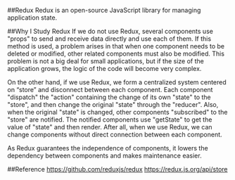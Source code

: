 ##Redux
Redux is an open-source JavaScript library for managing application state.

##Why I Study Redux
If we do not use Redux, several components use "props" to send and receive data directly and use each of them. If this method is used, a problem arises in that when one component needs to be deleted or modified, other related components must also be modified. This problem is not a big deal for small applications, but if the size of the application grows, the logic of the code will become very complex.

On the other hand, if we use Redux, we form a centralized system centered on “store” and disconnect between each component. Each component "dispatch" the "action" containing the change of its own "state" to the "store", and then change the original "state" through the "reducer". Also, when the original "state" is changed, other components "subscribed" to the "store" are notified. The notified components use "getState" to get the value of "state" and then render. After all, when we use Redux, we can change components without direct connection between each component.

As Redux guarantees the independence of components, it lowers the dependency between components and makes maintenance easier.

##Reference
https://github.com/reduxjs/redux
https://redux.js.org/api/store

